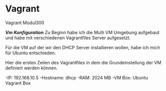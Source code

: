 # Vagrant
Vagrant Modul300

***Vm Konfiguration***
Zu Beginn habe ich die Multi VM Umgebung aufgebaut und habe mit verschiedenen Vagrantfiles Server aufgesetzt.

Für die VM auf der wir den DHCP Server installieren wollen, habe ich mich für Ubuntu entschieden.

Hier die ersten Zeilen des Vagrantfiles in dem die Grundeinstellung der VM definiert werden können.

-IP: 192.168.10.5
-Hostname: dhcp
-RAM: 2024 MB
-VM Box: Ubuntu Vagrant Box

